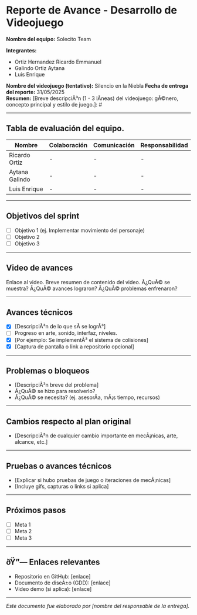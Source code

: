 # Reporte de Avance - Desarrollo de Videojuego

**Nombre del equipo:** Solecito Team

**Integrantes:**  
- Ortiz Hernandez Ricardo Emmanuel 
- Galindo Ortiz Aytana  
- Luis Enrique  

**Nombre del videojuego (tentativo):** Silencio en la Niebla
**Fecha de entrega del reporte:** 31/05/2025  
**Resumen:** [Breve descripciÃ³n (1 - 3 lÃ­neas) del videojuego: gÃ©nero, concepto principal y estilo
de juego.]: #


---

## Tabla de evaluación del equipo.

| Nombre | Colaboración | Comunicación | Responsabilidad
| ----------- | ----------- | ----------- | ----------- |
| Ricardo Ortiz | - | - | - |
| Aytana Galindo | - |  - | - |
| Luis Enrique | - |  - | - |
---

## Objetivos del sprint

- [ ] Objetivo 1 (ej. Implementar movimiento del personaje)
- [ ] Objetivo 2
- [ ] Objetivo 3

---

## Video de avances

Enlace al video. Breve resumen de contenido del video. Â¿QuÃ© se muestra? Â¿QuÃ© avances lograron? Â¿QuÃ© problemas enfrenaron?

---

## Avances técnicos

- [x] [DescripciÃ³n de lo que sÃ­ se logrÃ³]
- [ ] Progreso en arte, sonido, interfaz, niveles.
- [x] [Por ejemplo: Se implementÃ³ el sistema de colisiones]
- [x] [Captura de pantalla o link a repositorio opcional]

---

## Problemas o bloqueos

- [DescripciÃ³n breve del problema]
- Â¿QuÃ© se hizo para resolverlo?
- Â¿QuÃ© se necesita? (ej. asesorÃ­a, mÃ¡s tiempo, recursos)

---

## Cambios respecto al plan original

- [DescripciÃ³n de cualquier cambio importante en mecÃ¡nicas, arte, alcance, etc.]

---

## Pruebas o avances técnicos

- [Explicar si hubo pruebas de juego o iteraciones de mecÃ¡nicas]
- [Incluye gifs, capturas o links si aplica]

---

## Próximos pasos

[Lista breve de tarea por hacer o retos identificados.]: #

- [ ] Meta 1
- [ ] Meta 2
- [ ] Meta 3

---

## ðŸ”— Enlaces relevantes

- Repositorio en GitHub: [enlace]  
- Documento de diseÃ±o (GDD): [enlace]  
- Video demo (si aplica): [enlace]

---

*Este documento fue elaborado por [nombre del responsable de la entrega].*
